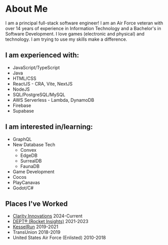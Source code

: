 # About Me

I am a principal full-stack software engineer! 
I am an Air Force veteran with over 14 years of experience in Information Technology and a Bachelor's in Software Development. 
I love games (electronic and physical) and technology. I am trying to use my skills make a difference.

## I am experienced with:

- JavaScript/TypeScript
- Java
- HTML/CSS
- ReactJS - CRA, Vite, NextJS
- NodeJS
- SQL/PostgreSQL/MySQL
- AWS Serverless - Lambda, DynamoDB
- Firebase
- Supabase

## I am interested in/learning:

- GraphQL
- New Database Tech
  - Convex
  - EdgeDB
  - SurrealDB
  - FaunaDB
- Game Development
 - Cocos
 - PlayCanavas
 - Godot/C#

## Places I've Worked

- [Clarity Innovations](https://www.clarityinnovates.com/) 2024-Current
- [DEPT® (Rocket Insights)](https://www.rocketinsights.com/) 2021-2023
- [KesselRun](https://kesselrun.af.mil/) 2019-2021
- TransUnion 2018-2019
- United States Air Force (Enlisted) 2010-2018
